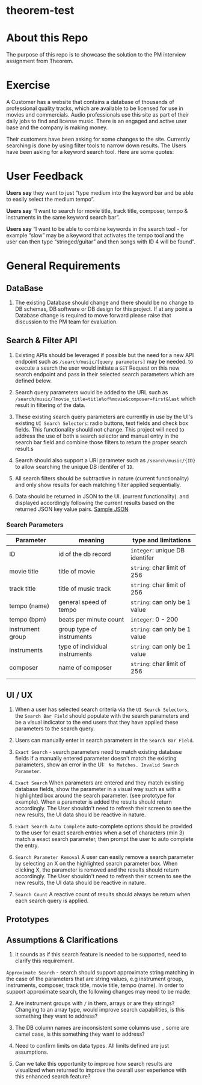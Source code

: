 # theorem-test

# About this Repo

The purpose of this repo is to showcase the solution to the PM interview assignment from Theorem. 


# Exercise 

A Customer has a website that contains a database of thousands of professional quality tracks, which are available to be licensed for use in movies and commercials. Audio professionals use this site as part of their daily jobs to find and license music. There is an engaged and active user base and the company is making money.

Their customers have been asking for some changes to the site. Currently searching is done by using filter tools to narrow down results. The Users have been asking for a keyword search tool. Here are some quotes:

# User Feedback

**Users say** they want to just “type medium into the keyword bar and be able to easily
select the medium tempo”.

**Users say** “I want to search for movie title, track title, composer, tempo & instruments in the same keyword search bar”.

**Users say** “I want to be able to combine keywords in the search tool - for example “slow” may be a keyword that activates the tempo tool and the user can then type
“stringed/guitar” and then songs with ID 4 will be found”.


# General Requirements

## DataBase 

1. The existing Database should change and there should be no change to DB schemas, DB software or DB design for this project. If at any point a Database change is required to move forward please raise that discussion to the PM team for evaluation. 

## Search & Filter API

1. Existing APIs should be leveraged if possible but the need for a new API endpoint such as  `/search/music/[query parameters]` may be needed.  to execute a search the user would initiate a `GET` Request on this new search endpoint and pass in their selected search parameters which are defined below.

2. Search query parameters would be added to the URL such as `/search/music/?movie_title=title%of%movie&composer=first&last` which result in filtering of the data.   

2. These existing search query parameters are currently in use by the UI's existing `UI Search Selectors`: radio buttons,  text fields and check box fields. This functionality should not change. This project will need to address the use of both a search selector and manual entry in the search bar field and combine those filters to return the proper search result.s

3. Search should also support a URI parameter such as `/search/music/{ID}` to allow searching the unique DB identifer of `ID`. 

3. All search filters should be subtractive in nature (current functionality) and only show results for each matching filter applied sequentially. 

4. Data should be returned in JSON to the UI. (current functionality). and displayed accordingly following the current results based on the returned JSON key value pairs. [Sample JSON](sample.json)


### Search Parameters

| Parameter |  meaning |type and limitations |
|---|---|---|
| ID    | id of the db record  |  `integer`: unique DB identifer    |
| movie title  | title of movie   | `string`: char limit of 256   |
| track title | title of music track   | `string`: char limit of 256  |
| tempo (name)  | general speed of tempo  | `string`: can only be 1 value|
| tempo (bpm)   |beats per minute count   | `integer`: 0 - 200 |
| instrument group  | group type of instruments | `string`: can only be 1 value |
| instruments  | type of individual instruments | `string`: can only be 1 value  |
| composer  |name of composer   |`string`: char limit of 256  |
|   |   |   |


## UI / UX 

1. When a user has selected search criteria via the `UI Search Selectors`, the `Search Bar Field` should populate with the search parameters and be a visual indicator to the end users that they have applied these parameters to the search query. 

2. Users can manually enter in search parameters in the `Search Bar Field`. 

5. `Exact Search` - search parameters need to match existing database fields If a manually entered parameter doesn't match the existing parameters, show an error in the UI: ` No Matches. Invalid Search Parameter`. 

3. `Exact Search` When parameters are entered and they match existing database fields, show the parameter in a visual way such as with a highlighted box around the search parameter. (see prototype for example). When a parameter is added the results should return accordingly. The User shouldn't need to refresh their screen to see the new results, the UI data should be reactive in nature. 

3. `Exact Search Auto Complete` auto-complete options should be provided to the user for exact search entries when a set of characters (min 3) match a exact search parameter, then prompt the user to auto complete the entry. 

4. `Search Parameter Removal` A user can easily remove a search parameter by selecting an X on the highlighted search parameter box. When clicking X, the parameter is removed and the results should return accordingly.  The User shouldn't need to refresh their screen to see the new results, the UI data should be reactive in nature. 

6. `Search Count` A reactive count of results should always be return when each search query is applied. 


## Prototypes 


## Assumptions & Clarifications 

1. It sounds as if this search feature is needed to be supported, need to clarify this requirement. 

 `Approximate Search` - search should support approximate string matching in the case of the parameters that are string values, e.g instrument group, instruments, composer, track title, movie title, tempo (name).  In order to support approximate search, the following changes may need to be made: 

 2. Are instrument groups with `/` in them, arrays or are they strings? Changing to an array type, would improve search capabilities, is this something they want to address? 

 3. The DB column names are inconsistent some columns use `,` some are camel case, is this something they want to address?  

 4. Need to confirm limits on data types. All limits defined are just assumptions.

 5. Can we take this opportunity to improve how search results are visualized when returned to improve
 the overall user experience with this enhanced search feature? 